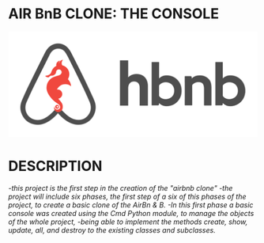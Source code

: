 # AIR BnB CLONE: THE CONSOLE
![logo de mi proyecto](images/hbnb_logo.png)


# DESCRIPTION

*-this project is the first step in the creation of the "airbnb clone"
-the project will include six phases, the first step of a six of this
phases of the project, to create a basic clone of the AirBn & B.
-In this first phase a basic console was created using the Cmd Python module,
to manage the objects of the whole project,
-being able to implement the methods create, show, update, all,
and destroy to the existing classes and subclasses.*


